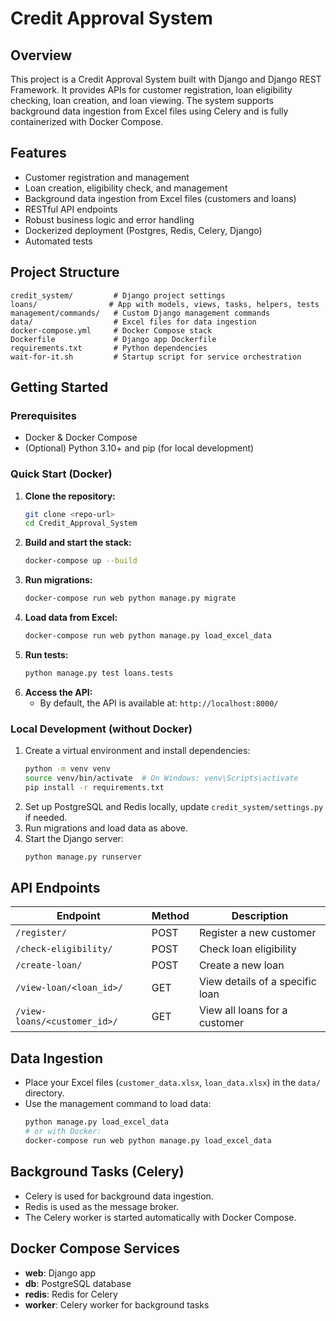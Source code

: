 # Credit Approval System

## Overview
This project is a Credit Approval System built with Django and Django REST Framework. It provides APIs for customer registration, loan eligibility checking, loan creation, and loan viewing. The system supports background data ingestion from Excel files using Celery and is fully containerized with Docker Compose.

## Features
- Customer registration and management
- Loan creation, eligibility check, and management
- Background data ingestion from Excel files (customers and loans)
- RESTful API endpoints
- Robust business logic and error handling
- Dockerized deployment (Postgres, Redis, Celery, Django)
- Automated tests

## Project Structure
```
credit_system/         # Django project settings
loans/                # App with models, views, tasks, helpers, tests
management/commands/   # Custom Django management commands
data/                  # Excel files for data ingestion
docker-compose.yml     # Docker Compose stack
Dockerfile             # Django app Dockerfile
requirements.txt       # Python dependencies
wait-for-it.sh         # Startup script for service orchestration
```

## Getting Started

### Prerequisites
- Docker & Docker Compose
- (Optional) Python 3.10+ and pip (for local development)

### Quick Start (Docker)
1. **Clone the repository:**
   ```sh
   git clone <repo-url>
   cd Credit_Approval_System
   ```
2. **Build and start the stack:**
   ```sh
   docker-compose up --build
   ```
3. **Run migrations:**
   ```sh
   docker-compose run web python manage.py migrate
   ```
4. **Load data from Excel:**
   ```sh
   docker-compose run web python manage.py load_excel_data
   ```
5. **Run tests:**
   ```sh
   python manage.py test loans.tests
   ```
6. **Access the API:**
   - By default, the API is available at: `http://localhost:8000/`

### Local Development (without Docker)
1. Create a virtual environment and install dependencies:
   ```sh
   python -m venv venv
   source venv/bin/activate  # On Windows: venv\Scripts\activate
   pip install -r requirements.txt
   ```
2. Set up PostgreSQL and Redis locally, update `credit_system/settings.py` if needed.
3. Run migrations and load data as above.
4. Start the Django server:
   ```sh
   python manage.py runserver
   ```

## API Endpoints

| Endpoint                                 | Method | Description                       |
|------------------------------------------|--------|-----------------------------------|
| `/register/`                             | POST   | Register a new customer           |
| `/check-eligibility/`                    | POST   | Check loan eligibility            |
| `/create-loan/`                          | POST   | Create a new loan                 |
| `/view-loan/<loan_id>/`                  | GET    | View details of a specific loan   |
| `/view-loans/<customer_id>/`             | GET    | View all loans for a customer     |

## Data Ingestion

- Place your Excel files (`customer_data.xlsx`, `loan_data.xlsx`) in the `data/` directory.
- Use the management command to load data:
  ```sh
  python manage.py load_excel_data
  # or with Docker:
  docker-compose run web python manage.py load_excel_data
  ```

## Background Tasks (Celery)
- Celery is used for background data ingestion.
- Redis is used as the message broker.
- The Celery worker is started automatically with Docker Compose.


## Docker Compose Services
- **web**: Django app
- **db**: PostgreSQL database
- **redis**: Redis for Celery
- **worker**: Celery worker for background tasks